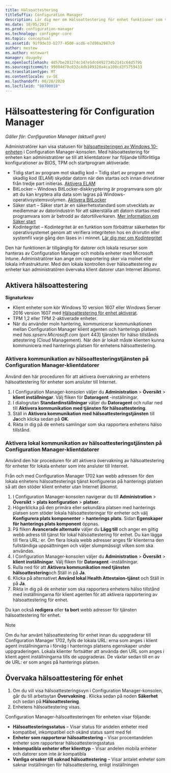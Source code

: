 ```yaml
---
title: Hälsoattestering
titleSuffix: Configuration Manager
description: Lär dig mer om Hälsoattestering för enhet funktioner som visas i Configuration Manager-konsolen.
ms.date: 10/05/2017
ms.prod: configuration-manager
ms.technology: configmgr-core
ms.topic: conceptual
ms.assetid: 91f9de33-b277-4500-acd6-e7d90a2947c9
author: mestew
ms.author: mstewart
manager: dougeby
ms.openlocfilehash: 4d57be201274c347e5dcd492734b2141c64d579b
ms.sourcegitcommit: 99084d70c032c4db109328a4ca100cd3f5759433
ms.translationtype: MT
ms.contentlocale: sv-SE
ms.lasthandoff: 08/20/2020
ms.locfileid: "88700018"
---
```

# <a name="health-attestation-for-configuration-manager"></a>Hälsoattestering för Configuration Manager

*Gäller för: Configuration Manager (aktuell gren)*

Administratörer kan visa statusen för [hälsoattesteringen av Windows 10-enheten](/windows/security/threat-protection/protect-high-value-assets-by-controlling-the-health-of-windows-10-based-devices) i Configuration Manager-konsolen.  Med hälsoattestering för enheten kan administratörer se till att klientdatorer har följande tillförlitliga konfigurationer av BIOS, TPM och startprogram aktiverade:  

-   Tidig start av program mot skadlig kod – Tidig start av program mot skadlig kod (ELAM) skyddar datorn när den startas och innan drivrutiner från tredje part initieras. [Aktivera ELAM](https://gallery.technet.microsoft.com/How-to-turn-on-Early-84552ec5)  
-   BitLocker – Windows BitLocker-diskkryptering är programvara som gör att du kan kryptera alla data som lagras på Windows-operativsystemsvolymen.  [Aktivera BitLocker](https://gallery.technet.microsoft.com/How-to-turn-on-BitLocker-34294d3d)  
-   Säker start – Säker start är en säkerhetsstandard som utvecklats av medlemmar av datorindustrin för att säkerställa att datorn startas med programvara som är betrodd av datortillverkaren. [Mer information om Säker start](/previous-versions/windows/it-pro/windows-8.1-and-8/hh824987(v=win.10))  
-   Kodintegritet – Kodintegritet är en funktion som förbättrar säkerheten för operativsystemet genom att verifiera integriteten hos en drivrutin eller systemfil varje gång den läses in i minnet. [Lär dig mer om Kodintegritet](/previous-versions/windows/it-pro/windows-server-2008-R2-and-2008/dd348642(v=ws.10))  

Den här funktionen är tillgänglig för datorer och lokala resurser som hanteras av Configuration Manager och mobila enheter med Microsoft Intune. Administratörer kan ange om rapportering sker via molnet eller lokala infrastrukturer. Med den lokala kontrollen över hälsoattestering av enheter kan administratören övervaka klient datorer utan Internet åtkomst.

## <a name="enable-health-attestation"></a>Aktivera hälsoattestering

 **Signaturkrav**  

-   Klient enheter som kör Windows 10 version 1607 eller Windows Server 2016 version 1607 med [Hälsoattestering för enhet aktiverat](/windows-server/security/device-health-attestation).
-   TPM 1,2 eller TPM 2-aktiverade enheter.
-   När du använder moln hantering, kommunicerar kommunikationen mellan Configuration Manager klient agenten och hanterings platsen med *has.spserv.Microsoft.com* (port 443) tjänsten för hälso tillstånds attestering (Cloud Management). När den är lokalt måste klienten kunna kommunicera med hanterings platsen för enhetens hälsoattestering.

### <a name="how-to-enable-health-attestation-service-communication-on-configuration-manager-client-computers"></a>Aktivera kommunikation av hälsoattesteringstjänsten på Configuration Manager-klientdatorer

Använd den här proceduren för att aktivera övervakning av enhetens hälsoattestering för enheter som ansluter till Internet.

1.  I Configuration Manager-konsolen väljer du **Administration**  >  **Översikt**  >  **klient inställningar**.  Välj fliken för **Datoragent** -inställningar.  
2.  I dialogrutan **Standardinställningar** väljer du **Datoragent** och rullar ned till **Aktivera kommunikation med tjänsten för hälsoattestering**.  
3.  Ställ in **Aktivera kommunikation med hälsoattesteringstjänsten** till **Ja**och klicka sedan på **OK**.  
4. Rikta in dig på de enhets samlingar som ska rapportera enhetens hälso tillstånd.

### <a name="how-to-enable-on-premises-health-attestation-service-communication-on-configuration-manager-client-computers"></a>Aktivera lokal kommunikation av hälsoattesteringstjänsten på Configuration Manager-klientdatorer
Använd den här proceduren för att aktivera övervakning av hälsoattestering för enheter för lokala enheter som inte ansluter till Internet.

Från och med Configuration Manager 1702 kan webb adressen för den lokala enhetens hälsoattesterings tjänst konfigureras på hanterings platsen så att den stöder klient enheter utan Internet åtkomst.

1. I Configuration Manager-konsolen navigerar du till **Administration**  >  **Översikt**  >  **plats konfiguration**  >  **platser**.
2. Högerklicka på den primära eller sekundära platsen med hanterings platsen som stöder lokala hälsoattesteringar för enheter och välj **Konfigurera plats komponenter**  >  **hanterings plats**. Sidan **Egenskaper för hanterings plats komponent** öppnas.
3. På fliken **Avancerade alternativ** väljer du **Lägg till** och anger en giltig webb adress till tjänst för lokal hälsoattestering för enhet. Du kan lägga till flera URL: er. Om flera lokala webb adresser anges får klienterna den fullständiga uppsättningen och väljer slumpmässigt vilken som ska användas.
4.  I Configuration Manager-konsolen väljer du **Administration**  >  **Översikt**  >  **klient inställningar**.  Välj fliken för **Datoragent** -inställningar.  
5.  Rulla ned för att **Aktivera kommunikation med tjänsten hälsoattestering**och Ställ in på **Ja**.
7.  Klicka på alternativet **Använd lokal Health Attestaion-tjänst** och Ställ in på **Ja**.
8. Rikta in dig på de enheter som ska rapportera enhetens hälso tillstånd med inställningarna för klient agenten för att aktivera rapportering av hälsoattestering för enhet.

Du kan också **redigera** eller **ta bort** webb adresser för tjänsten hälsoattestering för enhet.

> [!NOTE]
> Om du har använt hälsoattestering för enhet innan du uppgraderar till Configuration Manager 1702, fylls de lokala URL: erna som anges i klient agent inställningarna i förväg i hanterings platsens egenskaper under uppgraderingen. Lokala klienter fortsätter att använda den URL som anges i klient agent inställningarna tills de uppgraderas. De växlar sedan till en av de URL: er som anges på hanterings platsen.

## <a name="monitor-device-health-attestation"></a>Övervaka hälsoattestering för enhet

1.  Om du vill visa hälsoattesteringsvyn i Configuration Manager-konsolen, går du till arbetsytan **Övervakning** . Klicka sedan på noden **Säkerhet** och sedan på **Hälsoattestering**.  
2.  Enhetens hälsoattestering visas.  

Configuration Manager-hälsoattesteringen för enheten visar följande:  

-   **Hälsoattesteringsstatus** – Visar status för andelen enheter med kompatibel, inkompatibel och okänd status samt med fel  
-   **Enheter som rapporterar hälsoattestering** – Visar procentandelen enheter som rapporterar hälsoattesteringsstatus  
-   **Inkompatibla enheter efter klienttyp** – Visar andelen mobila enheter och datorer som inte är kompatibla  
-   **Vanliga orsaker till saknad hälsoattestering** – Visar antalet enheter som saknar inställningen för hälsoattestering, enligt inställningen